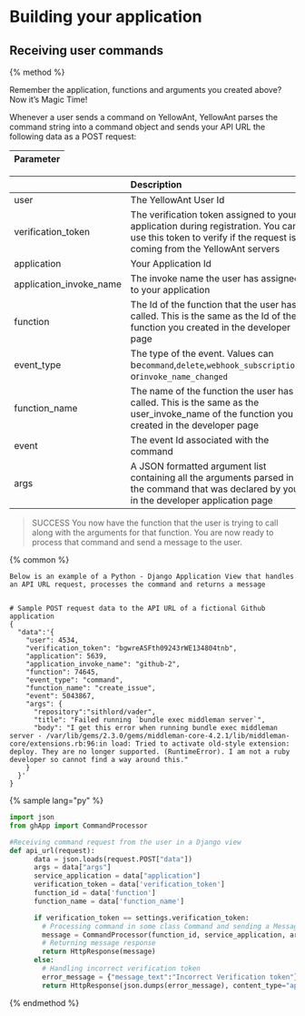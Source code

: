 # Building your application

## Receiving user commands

{% method %}

Remember the application, functions and arguments you created above? Now it’s Magic Time!

Whenever a user sends a command on YellowAnt, YellowAnt parses the command string into a command object and sends your API URL the following data as a POST request:



| Parameter |
| :--- |


|  | Description |
| :--- | :--- |
| user | The YellowAnt User Id |
| verification\_token | The verification token assigned to your application during registration. You can use this token to verify if the request is coming from the YellowAnt servers |
| application | Your Application Id |
| application\_invoke\_name | The invoke name the user has assigned to your application |
| function | The Id of the function that the user has called. This is the same as the Id of the function you created in the developer page |
| event\_type | The type of the event. Values can be`command`,`delete`,`webhook_subscription`, or`invoke_name_changed` |
| function\_name | The name of the function the user has called. This is the same as the user\_invoke\_name of the function you created in the developer page |
| event | The event Id associated with the command |
| args | A JSON formatted argument list containing all the arguments parsed in the command that was declared by you in the developer application page |

> SUCCESS You now have the function that the user is trying to call along with the arguments for that function. You are now ready to process that command and send a message to the user.



{% common %}

    Below is an example of a Python - Django Application View that handles an API URL request, processes the command and returns a message


    # Sample POST request data to the API URL of a fictional Github application
    {
      "data":'{
        "user": 4534,
        "verification_token": "bgwreASFth09243rWE134804tnb",
        "application": 5639,
        "application_invoke_name": "github-2",
        "function": 74645,
        "event_type": "command",
        "function_name": "create_issue",
        "event": 5043867,
        "args": {
          "repository":"sithlord/vader",
          "title": "Failed running `bundle exec middleman server`",
          "body": "I get this error when running bundle exec middleman server - /var/lib/gems/2.3.0/gems/middleman-core-4.2.1/lib/middleman-core/extensions.rb:96:in load: Tried to activate old-style extension: deploy. They are no longer supported. (RuntimeError). I am not a ruby developer so cannot find a way around this."
        }
      }'
    }


{% sample lang="py" %}

```py
import json
from ghApp import CommandProcessor

#Receiving command request from the user in a Django view
def api_url(request):    
      data = json.loads(request.POST["data"])
      args = data["args"]
      service_application = data["application"]
      verification_token = data['verification_token']
      function_id = data['function']
      function_name = data['function_name']

      if verification_token == settings.verification_token:
        # Processing command in some class Command and sending a Message Object
        message = CommandProcessor(function_id, service_application, args, function_name).parse()
        # Returning message response
        return HttpResponse(message)
      else:
        # Handling incorrect verification token
        error_message = {"message_text":"Incorrect Verification token"}
        return HttpResponse(json.dumps(error_message), content_type="application/json")

```



{% endmethod %}


